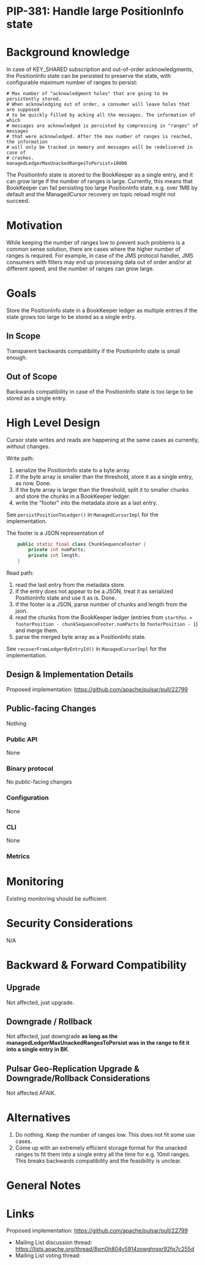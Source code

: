 # PIP-381: Handle large PositionInfo state

# Background knowledge

In case of KEY_SHARED subscription and out-of-order acknowledgments, 
the PositionInfo state can be persisted to preserve the state, 
with configurable maximum number of ranges to persist:

```
# Max number of "acknowledgment holes" that are going to be persistently stored.
# When acknowledging out of order, a consumer will leave holes that are supposed
# to be quickly filled by acking all the messages. The information of which
# messages are acknowledged is persisted by compressing in "ranges" of messages
# that were acknowledged. After the max number of ranges is reached, the information
# will only be tracked in memory and messages will be redelivered in case of
# crashes.
managedLedgerMaxUnackedRangesToPersist=10000
```

The PositionInfo state is stored to the BookKeeper as a single entry, and it can grow large if the number of ranges is large.
Currently, this means that BookKeeper can fail persisting too large PositionInfo state, e.g. over 1MB 
by default and the ManagedCursor recovery on topic reload might not succeed.

# Motivation

While keeping the number of ranges low to prevent such problems is a common sense solution, there are cases
where the higher number of ranges is required. For example, in case of the JMS protocol handler,
JMS consumers with filters may end up processing data out of order and/or at different speed,
and the number of ranges can grow large.

# Goals

Store the PositionInfo state in a BookKeeper ledger as multiple entries if the state grows too large to be stored as a single entry.

## In Scope

Transparent backwards compatibility if the PositionInfo state is small enough.

## Out of Scope

Backwards compatibility in case of the PositionInfo state is too large to be stored as a single entry.

# High Level Design

Cursor state writes and reads are happening at the same cases as currently, without changes.

Write path:

1. serialize the PositionInfo state to a byte array.
2. if the byte array is smaller than the threshold, store it as a single entry, as now. Done.
3. if the byte array is larger than the threshold, split it to smaller chunks and store the chunks in a BookKeeper ledger.
4. write the "footer" into the metadata store as a last entry.

See `persistPositionToLedger()` in `ManagedCursorImpl` for the implementation.

The footer is a JSON representation of

```java
    public static final class ChunkSequenceFooter {
        private int numParts;
        private int length;
    }
```

Read path:

1. read the last entry from the metadata store.
2. if the entry does not appear to be a JSON, treat it as serialized PositionInfo state and use it as is. Done.
3. if the footer is a JSON, parse number of chunks and length from the json. 
4. read the chunks from the BookKeeper ledger (entries from `startPos = footerPosition - chunkSequenceFooter.numParts` to `footerPosition - 1`) and merge them.
5. parse the merged byte array as a PositionInfo state.

See `recoverFromLedgerByEntryId()` in `ManagedCursorImpl` for the implementation.

## Design & Implementation Details

Proposed implementation: https://github.com/apache/pulsar/pull/22799

## Public-facing Changes

Nothing

### Public API

None

### Binary protocol

No public-facing changes

### Configuration

None

### CLI

None

### Metrics

<!--
For each metric provide:
* Full name
* Description
* Attributes (labels)
* Unit
-->


# Monitoring

Existing monitoring should be sufficient.

# Security Considerations

N/A

# Backward & Forward Compatibility

## Upgrade

Not affected, just upgrade.

## Downgrade / Rollback

Not affected, just downgrade **as long as the managedLedgerMaxUnackedRangesToPersist was in the range to fit it into a single entry in BK**.

## Pulsar Geo-Replication Upgrade & Downgrade/Rollback Considerations

Not affected AFAIK.

# Alternatives

1. Do nothing. Keep the number of ranges low. This does not fit some use cases.
2. Come up with an extremely efficient storage format for the unacked ranges to fit them into a single entry all the time for e.g. 10mil ranges. This breaks backwards compatibility and the feasibility is unclear.

# General Notes

# Links

Proposed implementation: https://github.com/apache/pulsar/pull/22799

<!--
Updated afterwards
-->
* Mailing List discussion thread: https://lists.apache.org/thread/8sm0h804v5914zowghrqxr92fp7c255d
* Mailing List voting thread:

